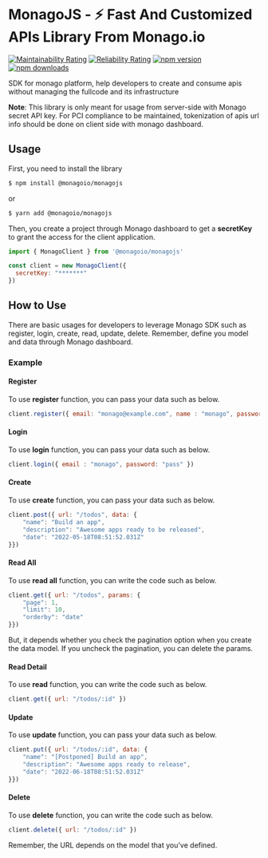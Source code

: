 # MonagoJS - ⚡ Fast And Customized APIs Library From Monago.io

[![Maintainability Rating](https://sonarqube.monago.io/api/project_badges/measure?project=monagoio_monagojs_AYK1U5X5gSsHaZNf2KXx&metric=sqale_rating&token=ca1d4cb7900cd7b5427000373f3e562b0d8d60ad)](https://sonarqube.monago.io/dashboard?id=monagoio_monagojs_AYK1U5X5gSsHaZNf2KXx)
[![Reliability Rating](https://sonarqube.monago.io/api/project_badges/measure?project=monagoio_monagojs_AYK1U5X5gSsHaZNf2KXx&metric=reliability_rating&token=ca1d4cb7900cd7b5427000373f3e562b0d8d60ad)](https://sonarqube.monago.io/dashboard?id=monagoio_monagojs_AYK1U5X5gSsHaZNf2KXx)
[![npm version](https://img.shields.io/npm/v/@monagoio/monagojs.svg?style=flat-square)](https://www.npmjs.org/package/@monagoio/monagojs) 
[![npm downloads](https://img.shields.io/npm/dm/@monagoio/monagojs.svg?style=flat-square)](https://npm-stat.com/charts.html?package=@monagoio/monagojs)

SDK for monago platform, help developers to create and consume apis without managing the fullcode and its infrastructure

**Note**: This library is only meant for usage from server-side with Monago secret API key.
For PCI compliance to be maintained, tokenization of apis url info should be done on client side with monago dashboard.

## Usage

First, you need to install the library

```bash
$ npm install @monagoio/monagojs
```
or

```bash
$ yarn add @monagoio/monagojs
```

Then, you create a project through Monago dashboard to get a **secretKey** to grant the access for the client application.

```js
import { MonagoClient } from '@monagoio/monagojs'

const client = new MonagoClient({
  secretKey: "*******"
})
```

## How to Use
There are basic usages for developers to leverage Monago SDK such as register, login, create, read, update, delete. Remember, define you model and data through Monago dashboard. 

### Example

#### Register 
To use **register** function, you can pass your data such as below.

``` js
client.register({ email: "monago@example.com", name : "monago", password: "pass" })

```

#### Login 
To use **login** function, you can pass your data such as below.

``` js
client.login({ email : "monago", password: "pass" })

```

#### Create 
To use **create** function, you can pass your data such as below.

``` js
client.post({ url: "/todos", data: {
    "name": "Build an app",
    "description": "Awesome apps ready to be released",
    "date": "2022-05-18T08:51:52.031Z"
}})

```

#### Read All
To use **read all** function, you can write the code such as below.

``` js
client.get({ url: "/todos", params: {
    "page": 1,
    "limit": 10,
    "orderby": "date"
}})

```
But, it depends whether you check the pagination option when you create the data model. If you uncheck the pagination, you can delete the params.

#### Read Detail
To use **read** function, you can write the code such as below.

``` js
client.get({ url: "/todos/:id" })

```

#### Update 
To use **update** function, you can pass your data such as below.

```js
client.put({ url: "/todos/:id", data: {
    "name": "[Postponed] Build an app",
    "description": "Awesome apps ready to release",
    "date": "2022-06-18T08:51:52.031Z"
}})

```

#### Delete 
To use **delete** function, you can write the code such as below.

``` js
client.delete({ url: "/todos/:id" })

```

Remember, the URL depends on the model that you've defined.
